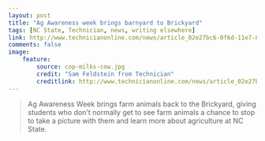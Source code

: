 ```yaml
---
layout: post
title: "Ag Awareness week brings barnyard to Brickyard"
tags: [NC State, Technician, news, writing elsewhere]
link: http://www.technicianonline.com/news/article_02e27bc6-0f6d-11e7-83f5-1fb152a1897c.html
comments: false
image:
    feature:
        source: cop-milks-cow.jpg
        credit: "Sam Feldstein from Technician"
        creditlink: http://www.technicianonline.com/news/article_02e27bc6-0f6d-11e7-83f5-1fb152a1897c.html
---
```

> Ag Awareness Week brings farm animals back to the Brickyard, giving students who don't normally get to see farm animals a chance to stop to take a picture with them and learn more about agriculture at NC State.